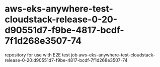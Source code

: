 # aws-eks-anywhere-test-cloudstack-release-0-20-d90551d7-f9be-4817-bcdf-7f1d268e3507-74
repository for use with E2E test job aws-eks-anywhere-test-cloudstack-release-0-20:d90551d7-f9be-4817-bcdf-7f1d268e3507-74
